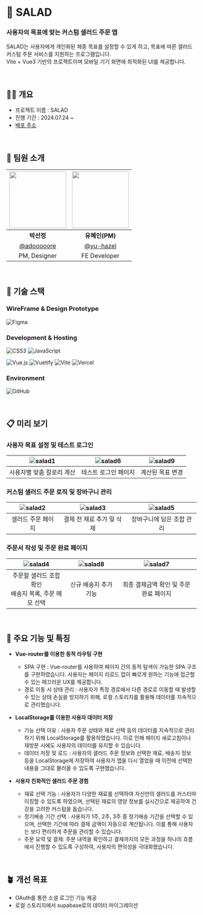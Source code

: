 # 🥗 SALAD
### 사용자의 목표에 맞는 커스텀 샐러드 주문 앱
SALAD는 사용자에게 개인화된 체중 목표를 설정할 수 있게 하고, 목표에 따른 샐러드 커스텀 주문 서비스를 지원하는 프로그램입니다. <br>
Vite + Vue3 기반의 프로젝트이며 모바일 기기 화면에 최적화된 UI를 제공합니다. <br>

<br>

## ✋🏻 개요 

- 프로젝트 이름 : SALAD
- 진행 기간 : 2024.07.24 ~ 
- [배포 주소](https://salad-vert.vercel.app/)

<br>

## 🧩 팀원 소개

| <img src="https://github.com/user-attachments/assets/6aec1026-b507-4c78-92eb-21670bf6e4de" width="150" height="150"> | <img src="https://github.com/user-attachments/assets/b5a24df4-177b-4fde-a5a8-a54d04570032" width="150" height="150"> |
|:---:|:---:|
| **박선정** | **유혜인(PM)** |
| [@adooooore](https://github.com/adooooore) | [@yu-hazel](https://github.com/yu-hazel) |
| PM, Designer | FE Developer |

<br>

## 🥞 기술 스택

### WireFrame & Design Prototype
![Figma](https://img.shields.io/badge/figma-%23F24E1E.svg?style=for-the-badge&logo=figma&logoColor=white)

### Development & Hosting
![CSS3](https://img.shields.io/badge/css3-%231572B6.svg?style=for-the-badge&logo=css3&logoColor=white)
![JavaScript](https://img.shields.io/badge/javascript-%23323330.svg?style=for-the-badge&logo=javascript&logoColor=%23F7DF1E)

![Vue.js](https://img.shields.io/badge/vuejs-%2335495e.svg?style=for-the-badge&logo=vuedotjs&logoColor=%234FC08D)
![Vuetify](https://img.shields.io/badge/Vuetify-1867C0?style=for-the-badge&logo=vuetify&logoColor=AEDDFF)
![Vite](https://img.shields.io/badge/vite-%23646CFF.svg?style=for-the-badge&logo=vite&logoColor=white)
![Vercel](https://img.shields.io/badge/vercel-%23000000.svg?style=for-the-badge&logo=vercel&logoColor=white)

### Environment
![GitHub](https://img.shields.io/badge/github-%23121011.svg?style=for-the-badge&logo=github&logoColor=white)

<br>

## 📋 미리 보기

### 사용자 목표 설정 및 테스트 로그인
![salad1](https://github.com/user-attachments/assets/7379b92b-fd1d-4311-b796-82641e5a0f1c) | ![salad6](https://github.com/user-attachments/assets/ed658e1f-6270-483f-b61f-355546b8ab20) | ![salad9](https://github.com/user-attachments/assets/60c583b4-9602-45d1-85b4-d93e9a37d1ea)
| :----: | :----: | :---: |
| 사용자별 맞춤 칼로리 계산 | 테스트 로그인 페이지 | 계산된 목표 변경 |


### 커스텀 샐러드 주문 로직 및 장바구니 관리
![salad2](https://github.com/user-attachments/assets/5627c2fd-f347-4bdd-9d37-84c412bdfce6) | ![salad3](https://github.com/user-attachments/assets/d439a005-f14a-4bb2-b643-1e02b325f4eb) | ![salad5](https://github.com/user-attachments/assets/6e8ddb30-5bc5-4147-bd93-44f9078470af)
| :----: | :----: | :---: |
| 샐러드 주문 페이지 | 결제 전 재료 추가 및 삭제 | 장바구니에 담은 조합 관리 |


### 주문서 작성 및 주문 완료 페이지
![salad4](https://github.com/user-attachments/assets/c4444b49-3196-43f3-95ee-7fd69f2b98d5) | ![salad8](https://github.com/user-attachments/assets/7cc9a13a-1bbb-41d1-be9e-d6512ad026a4) | ![salad7](https://github.com/user-attachments/assets/621fe32b-6ce9-46bd-ae3e-ff53e5d79fe7)
| :----: | :----: | :---: |
| 주문할 샐러드 조합 확인<br>배송지 목록, 주문 메모 선택 | 신규 배송지 추가 기능 | 최종 결제금액 확인 및 주문 완료 페이지 |

<br>

## 🐳 주요 기능 및 특징

- **Vue-router를 이용한 동적 라우팅 구현**
  - SPA 구현 : Vue-router를 사용하여 페이지 간의 동적 탐색이 가능한 SPA 구조를 구현하였습니다. 사용자는 페이지 리로드 없이 빠르게 원하는 기능에 접근할 수 있는 매끄러운 UX를 제공합니다.
  - 경로 이동 시 상태 관리 : 사용자가 특정 경로에서 다른 경로로 이동할 때 발생할 수 있는 상태 손실을 방지하기 위해, 로컬 스토리지를 활용해 데이터를 지속적으로 관리했습니다.

- **LocalStorage를 이용한 사용자 데이터 저장**
  - 기능 선택 이유 : 사용자 주문 상태와 재료 선택 등의 데이터를 지속적으로 관리하기 위해 LocalStorage를 활용하였습니다. 이로 인해 페이지 새로고침이나 재방문 시에도 사용자의 데이터를 유지할 수 있습니다.
  - 데이터 저장 및 로드 : 사용자의 샐러드 주문 정보와 선택한 재료, 배송지 정보 등을 LocalStorage에 저장하여 사용자가 앱을 다시 열었을 때 이전에 선택한 내용을 그대로 불러올 수 있도록 구현했습니다.

- **사용자 친화적인 샐러드 주문 경험**
  - 재료 선택 기능 : 사용자가 다양한 재료를 선택하여 자신만의 샐러드를 커스터마이징할 수 있도록 하였으며, 선택된 재료의 영양 정보를 실시간으로 제공하여 건강을 고려한 커스텀을 돕습니다.
  - 정기배송 기간 선택 : 사용자가 1주, 2주, 3주 중 정기배송 기간을 선택할 수 있으며, 선택한 기간에 따라 결제 금액이 자동으로 계산됩니다. 이를 통해 사용자는 보다 편리하게 주문을 관리할 수 있습니다.
  - 주문 요약 및 결제: 주문 내역을 확인하고 결제까지의 모든 과정을 하나의 흐름에서 진행할 수 있도록 구성하여, 사용자의 편의성을 극대화했습니다.

<br>

## 🪴 개선 목표

- OAuth를 통한 소셜 로그인 기능 제공
- 로컬 스토리지에서 supabase로의 데이터 마이그레이션

<br>
